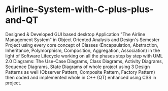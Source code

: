 # Airline-System-with-C-plus-plus-and-QT

Designed & Developed GUI based desktop Application "The Airline Management System" in Object Oriented Analysis and Design's Semester Project using every core concept of Classes (Encapsulation, Abstraction, Inheritance, Polymorphism, Composition, Aggregation, Association) in the light of Software Lifecycle working on all the phases step by step with UML 2.0 Diagrams: The Use-Case Diagrams, Class Diagrams, Activity Diagrams, Sequence Diagrams, State Diagrams of whole project using 3 Design Patterns as well (Observer Pattern, Composite Pattern, Factory Pattern) then coded and implemented whole in C++ (QT) enhanced using CSS in project.
